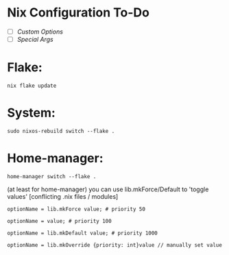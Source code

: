 # Nix Configuration To-Do

- [ ] *Custom Options*
- [ ] *Special Args*

# Flake:
	nix flake update
>

# System:
	sudo nixos-rebuild switch --flake .
>

# Home-manager:
	home-manager switch --flake .
>

(at least for home-manager)
you can use lib.mkForce/Default to 'toggle values'
[conflicting .nix files / modules]

	optionName = lib.mkForce value; # priority 50

	optionName = value; # priority 100

	optionName = lib.mkDefault value; # priority 1000

	optionName = lib.mkOverride {priority: int}value // manually set value
